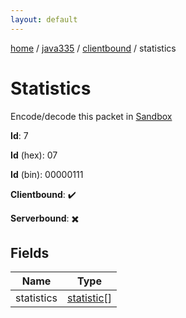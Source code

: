 ```yaml
---
layout: default
---
```


[home](/)  /  [java335](/protocol/java335)  /  [clientbound](/protocol/java335/clientbound)  /  statistics

# Statistics

Encode/decode this packet in [Sandbox](../../../sandbox/java335#clientbound.statistics)

**Id**: 7

**Id** (hex): 07

**Id** (bin): 00000111

**Clientbound**: ✔️

**Serverbound**: ✖️

## Fields

Name | Type
---|---
statistics | [statistic](/protocol/java335/types/statistic)[]
